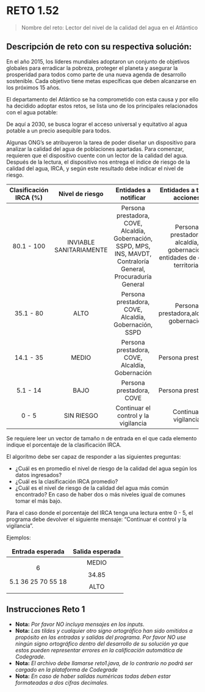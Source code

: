# RETO 1.52

> Nombre del reto:	Lector del nivel de la calidad del agua en el Atlántico

## Descripción de reto con su respectiva solución:

En el año 2015, los líderes mundiales adoptaron un conjunto de objetivos globales para erradicar la pobreza, proteger el planeta y asegurar la prosperidad para todos como parte de una nueva agenda de desarrollo sostenible. Cada objetivo tiene metas específicas que deben alcanzarse en los próximos 15 años.

El departamento del Atlántico se ha comprometido con esta causa y por ello ha decidido adoptar estos retos, se lista uno de los principales relacionados con el agua potable:

De aquí a 2030, se busca lograr el acceso universal y equitativo al agua potable a un precio asequible para todos.

Algunas ONG’s se atribuyeron la tarea de poder diseñar un dispositivo para analizar la calidad del agua de poblaciones apartadas. Para comenzar, requieren que el dispositivo cuente con un lector de la calidad del agua. Después de la lectura, el dispositivo nos entrega el índice de riesgo de la calidad del agua, IRCA, y según este resultado debe indicar el nivel de riesgo.

|Clasificación IRCA (%)	| Nivel de riesgo	|Entidades a notificar|	Entidades a tomar acciones |
|:---:|:-----:|:-----:|:-----:|
|80.1 - 100 | INVIABLE SANITARIAMENTE | Persona prestadora, COVE, Alcaldía, Gobernación, SSPD, MPS, INS, MAVDT, Contraloría General, Procuraduría General | Persona prestadora, alcaldía, gobernación, entidades de orden territorial |
| 35.1 - 80 |  ALTO | Persona prestadora, COVE, Alcaldía, Gobernación, SSPD | Persona prestadora,alcaldía, gobernación |
| 14.1 - 35 | MEDIO | Persona prestadora, COVE, Alcaldía, Gobernación | Persona prestadora |
| 5.1 - 14 | BAJO |	Persona prestadora, COVE | Persona prestadora |
| 0 - 5 | SIN RIESGO | Continuar el control y la vigilancia | Continuar vigilancia


Se requiere leer un vector de tamaño n de entrada en el que cada elemento indique el porcentaje de la clasificación IRCA.

El algoritmo debe ser capaz de responder a las siguientes preguntas:

* ¿Cuál es en promedio el nivel de riesgo de la calidad del agua según los datos ingresados?
* ¿Cuál es la clasificación IRCA promedio?
* ¿Cuál es el nivel de riesgo de la calidad del agua más común encontrado? En caso de haber dos o más niveles igual de comunes tomar el más bajo.

Para el caso donde el porcentaje del IRCA tenga una lectura entre 0 - 5, el programa debe devolver el siguiente mensaje: “Continuar el control y la vigilancia”.

Ejemplos:

<table>
    <thead>
        <tr>
            <td align=center><b>Entrada esperada</b></td>
            <td align=center><b>Salida esperada</b></td>
        </tr>
    <thead>
    <tbody>
        <tr>
            <td rowspan=3 align=center>
                <p>6</p>
                <p>5.1 36 25 70 55 18</p>
            </td>
            <td align=center>MEDIO</td>
        </tr>
        <tr>
            <td align=center>34.85</td>
        </tr>
        <tr>
            <td align=center>ALTO</td>
        </tr>
    </tbody>
</table>

## Instrucciones Reto 1

* **Nota:** *Por favor NO incluya mensajes en los inputs.*
* **Nota:** *Las tildes y cualquier otro signo ortográfico han sido omitidos a propósito en las entradas y salidas del programa. Por favor NO use ningún signo ortográfico dentro del desarrollo de su solución ya que estos pueden representar errores en la calificación automática de Codegrade.*
* **Nota:** *El archivo debe llamarse reto1.java, de lo contrario no podrá ser cargado en la plataforma de Codegrade*
* **Nota:** *En caso de haber salidas numéricas todas deben estar formateadas a dos cifras decimales.*
